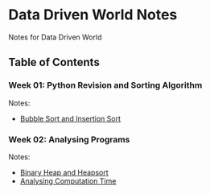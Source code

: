 # Data Driven World Notes
Notes for Data Driven World

## Table of Contents

### Week 01: Python Revision and Sorting Algorithm

Notes:
- [Bubble Sort and Insertion Sort](https://github.com/kurniawano/d2w_notes/blob/master/BubbleSort_InsertionSort.ipynb)

### Week 02: Analysing Programs

Notes:
- [Binary Heap and Heapsort](https://github.com/kurniawano/d2w_notes/blob/master/BinaryHeap_Heapsort.ipynb)
- [Analysing Computation Time](https://github.com/kurniawano/d2w_notes/blob/master/ComputationTime.ipynb)



